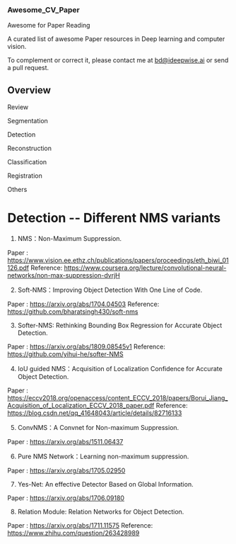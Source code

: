 ### Awesome_CV_Paper


Awesome for Paper Reading

A curated list of awesome Paper resources in Deep learning and computer vision.

To complement or correct it, please contact me at bd@ideepwise.ai or send a pull request.


## Overview

Review

Segmentation

Detection

Reconstruction

Classification

Registration

Others


# Detection -- Different NMS variants 

1. NMS：Non-Maximum Suppression.

Paper : https://www.vision.ee.ethz.ch/publications/papers/proceedings/eth_biwi_01126.pdf
Reference: https://www.coursera.org/lecture/convolutional-neural-networks/non-max-suppression-dvrjH

2. Soft-NMS：Improving Object Detection With One Line of Code.

Paper : https://arxiv.org/abs/1704.04503
Reference: https://github.com/bharatsingh430/soft-nms

3. Softer-NMS: Rethinking Bounding Box Regression for Accurate Object Detection.

Paper : https://arxiv.org/abs/1809.08545v1
Reference: https://github.com/yihui-he/softer-NMS

4. IoU guided NMS：Acquisition of Localization Confidence for Accurate Object Detection.

Paper : https://eccv2018.org/openaccess/content_ECCV_2018/papers/Borui_Jiang_Acquisition_of_Localization_ECCV_2018_paper.pdf
Reference: https://blog.csdn.net/qq_41648043/article/details/82716133

5. ConvNMS：A Convnet for Non-maximum Suppression.

Paper : https://arxiv.org/abs/1511.06437

6. Pure NMS Network：Learning non-maximum suppression.

Paper : https://arxiv.org/abs/1705.02950

7. Yes-Net: An effective Detector Based on Global Information.

Paper : https://arxiv.org/abs/1706.09180

8. Relation Module: Relation Networks for Object Detection.

Paper : https://arxiv.org/abs/1711.11575
Reference: https://www.zhihu.com/question/263428989

